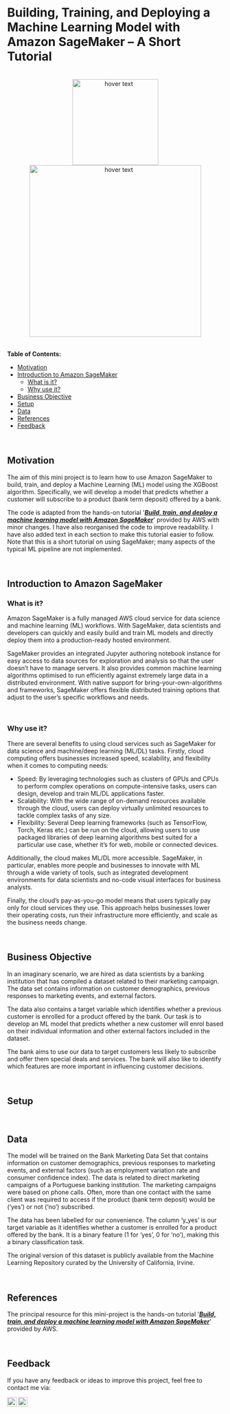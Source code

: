 # Building, Training, and Deploying a Machine Learning Model with Amazon SageMaker – A Short Tutorial

<br>

<div align="center">
  <img align="middle" src="https://upload.wikimedia.org/wikipedia/commons/9/93/Amazon_Web_Services_Logo.svg" width="200" title="hover text">
  <img align="middle" src="https://camo.githubusercontent.com/5bd5379d5016983637fb8e1cb4a19287ca9103c32dd7687069b7fad6a5455a98/68747470733a2f2f7062732e7477696d672e636f6d2f6d656469612f4464522d6d6d47564141417a4747412e6a70673a6c61726765" width="400" title="hover text">
</div>

<br>

**Table of Contents:**

<!--ts-->
* [Motivation](#motivation)
* [Introduction to Amazon SageMaker](#introduction-to-amazon-sagemaker)
  * [What is it?](#what-is-it)
  * [Why use it?](#why-use-it)
* [Business Objective](#business-objective)
* [Setup](#setup)
* [Data](#data)
* [References](#references)
* [Feedback](#feedback)
<!--te-->

<br>

## Motivation

The aim of this mini project is to learn how to use Amazon SageMaker to build, train, and deploy a Machine Learning (ML) model using the XGBoost algorithm. Specifically, we will develop a model that predicts whether a customer will subscribe to a product (bank term deposit) offered by a bank.

The code is adapted from the hands-on tutorial '***[Build, train, and deploy a machine learning model with Amazon SageMaker](https://aws.amazon.com/getting-started/hands-on/build-train-deploy-machine-learning-model-sagemaker/?trk=el_a134p000003yWILAA2&trkCampaign=DS_SageMaker_Tutorial&sc_channel=el&sc_campaign=Data_Scientist_Hands-on_Tutorial&sc_outcome=Product_Marketing&sc_geo=mult&p=gsrc&c=lp_ds)***' provided by AWS with minor changes. I have also reorganised the code to improve readability. I have also added text in each section to make this tutorial easier to follow. Note that this is a short tutorial on using SageMaker; many aspects of the typical ML pipeline are not implemented.  

<br>

## Introduction to Amazon SageMaker

### What is it?

Amazon SageMaker is a fully managed AWS cloud service for data science and machine learning (ML) workflows. With SageMaker, data scientists and developers can quickly and easily build and train ML models and directly deploy them into a production-ready hosted environment.

SageMaker provides an integrated Jupyter authoring notebook instance for easy access to data sources for exploration and analysis so that the user doesn’t have to manage servers. It also provides common machine learning algorithms optimised to run efficiently against extremely large data in a distributed environment. With native support for bring-your-own-algorithms and frameworks, SageMaker offers flexible distributed training options that adjust to the user’s specific workflows and needs.

<br>

### Why use it?

There are several benefits to using cloud services such as SageMaker for data science and machine/deep learning (ML/DL) tasks. Firstly, cloud computing offers businesses increased speed, scalability, and flexibility when it comes to computing needs:

- Speed: By leveraging technologies such as clusters of GPUs and CPUs to perform complex operations on compute-intensive tasks, users can design, develop and train ML/DL applications faster.
- Scalability: With the wide range of on-demand resources available through the cloud, users can deploy virtually unlimited resources to tackle complex tasks of any size.
- Flexibility: Several Deep learning frameworks (such as TensorFlow, Torch, Keras etc.) can be run on the cloud, allowing users to use packaged libraries of deep learning algorithms best suited for a particular use case, whether it’s for web, mobile or connected devices.

Additionally, the cloud makes ML/DL more accessible. SageMaker, in particular, enables more people and businesses to innovate with ML through a wide variety of tools, such as integrated development environments for data scientists and no-code visual interfaces for business analysts.

Finally, the cloud’s pay-as-you-go model means that users typically pay only for cloud services they use. This approach helps businesses lower their operating costs, run their infrastructure more efficiently, and scale as the business needs change.

<br>

## Business Objective

In an imaginary scenario, we are hired as data scientists by a banking institution that has compiled a dataset related to their marketing campaign. The data set contains information on customer demographics, previous responses to marketing events, and external factors.

The data also contains a target variable which identifies whether a previous customer is enrolled for a product offered by the bank. Our task is to develop an ML model that predicts whether a new customer will enrol based on their individual information and other external factors included in the dataset.

The bank aims to use our data to target customers less likely to subscribe and offer them special deals and services. The bank will also like to identify which features are more important in influencing customer decisions.


<br>

## Setup



<br>

## Data

The model will be trained on the Bank Marketing Data Set that contains information on customer demographics, previous responses to marketing events, and external factors (such as employment variation rate and consumer confidence index). The data is related to direct marketing campaigns of a Portuguese banking institution. The marketing campaigns were based on phone calls. Often, more than one contact with the same client was required to access if the product (bank term deposit) would be (‘yes’) or not (‘no’) subscribed.

The data has been labelled for our convenience. The column ‘y_yes’ is our target variable as it identifies whether a customer is enrolled for a product offered by the bank. It is a binary feature (1 for ‘yes’, 0 for ‘no’), making this a binary classification task.

The original version of this dataset is publicly available from the Machine Learning Repository curated by the University of California, Irvine.

<br>

## References

The principal resource for this mini-project is the hands-on tutorial '***[Build, train, and deploy a machine learning model with Amazon SageMaker](https://aws.amazon.com/getting-started/hands-on/build-train-deploy-machine-learning-model-sagemaker/?trk=el_a134p000003yWILAA2&trkCampaign=DS_SageMaker_Tutorial&sc_channel=el&sc_campaign=Data_Scientist_Hands-on_Tutorial&sc_outcome=Product_Marketing&sc_geo=mult&p=gsrc&c=lp_ds)***' provided by AWS.

<br>

## Feedback

If you have any feedback or ideas to improve this project, feel free to contact me via:

<a href="https://twitter.com/korfanakis">
  <img align="left" alt="Twitter" width="22px" src="https://cdn.jsdelivr.net/npm/simple-icons@v3/icons/twitter.svg" />
</a>

<a href="https://uk.linkedin.com/in/korfanakis">
  <img align="left" alt="LinkedIn" width="22px" src="https://cdn.jsdelivr.net/npm/simple-icons@v3/icons/linkedin.svg" />
</a>
